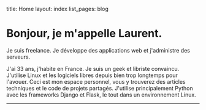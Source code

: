 title: Home
layout: index
list_pages: blog


<h1 class="title">Bonjour, je m'appelle Laurent.</h1>

<p class="subtitle">
    Je suis freelance. Je développe des applications web et j'administre des
    serveurs.
</p>


J'ai 33 ans, j'habite en France. Je suis un geek et libriste convaincu.
J'utilise Linux et les logiciels libres depuis bien trop longtemps pour
l'avouer. Ceci est mon espace personnel, vous y trouverez des articles
techniques et le code de projets partagés. J'utilise principalement Python avec
les frameworks Django et Flask, le tout dans un environnement Linux.

***

